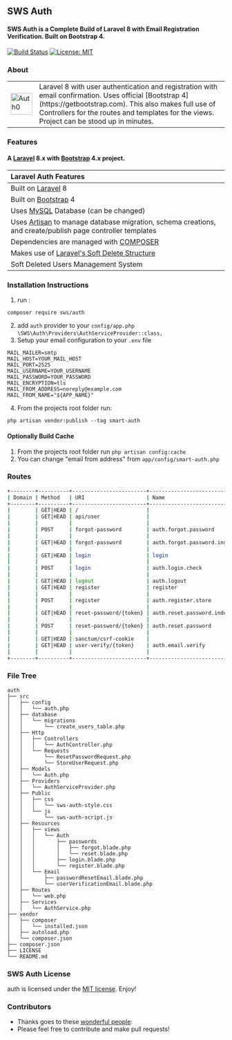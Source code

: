 ## SWS Auth

#### SWS Auth is a Complete Build of Laravel 8 with Email Registration Verification. Built on Bootstrap 4.
[![Build Status](https://travis-ci.org/jeremykenedy/laravel-auth.svg?branch=master)](https://travis-ci.org/jeremykenedy/laravel-auth)
[![License: MIT](https://img.shields.io/badge/License-MIT-yellow.svg)](https://opensource.org/licenses/MIT)

 ### About
<table>
    <tr>
        <td>
            <img src="https://cdn.auth0.com/styleguide/components/1.0.8/media/logos/img/badge.png" alt="Auth0" width="50">
        </td>
        <td>
            Laravel 8 with user authentication and registration with email confirmation. Uses official [Bootstrap 4](https://getbootstrap.com). This also makes full use of Controllers for the routes and templates for the views. Project can be stood up in minutes.
        </td>
    </tr>
</table>

### Features
#### A [Laravel](https://laravel.com/) 8.x with [Bootstrap](https://getbootstrap.com) 4.x project.

| Laravel Auth Features  |
| :------------ |
|Built on [Laravel](https://laravel.com/) 8|
|Built on [Bootstrap](https://getbootstrap.com/) 4|
|Uses [MySQL](https://github.com/mysql) Database (can be changed)|
|Uses [Artisan](https://laravel.com/docs/master/artisan) to manage database migration, schema creations, and create/publish page controller templates|
|Dependencies are managed with [COMPOSER](https://getcomposer.org/)|
|Makes use of [Laravel's Soft Delete Structure](https://laravel.com/docs/master/eloquent#soft-deleting)|
|Soft Deleted Users Management System|

### Installation Instructions
1. run :
```
composer require sws/auth

```
2. add ```auth``` provider to your ```config/app.php``` ```\SWS\Auth\Providers\AuthServiceProvider::class,```
3. Setup your email configuration to your `.env` file
```
MAIL_MAILER=smtp
MAIL_HOST=YOUR_MAIL_HOST
MAIL_PORT=2525
MAIL_USERNAME=YOUR_USERNAME
MAIL_PASSWORD=YOUR_PASSWORD
MAIL_ENCRYPTION=tls
MAIL_FROM_ADDRESS=noreply@example.com
MAIL_FROM_NAME="${APP_NAME}"
```
4. From the projects root folder run:
```
php artisan vendor:publish --tag smart-auth

```

#### Optionally Build Cache
1. From the projects root folder run `php artisan config:cache`
2. You can change "email from address" from `app/config/smart-auth.php `


### Routes

```bash
+--------+----------+------------------------+----------------------------+-------------------------------------------------------------+---------------------------------------------+
| Domain | Method   | URI                    | Name                       | Action                                                      | Middleware                                  |
+--------+----------+------------------------+----------------------------+-------------------------------------------------------------+---------------------------------------------+
|        | GET|HEAD | /                      |                            | Closure                                                     | web                                         |
|        | GET|HEAD | api/user               |                            | Closure                                                     | api                                         |
|        |          |                        |                            |                                                             | App\Http\Middleware\Authenticate:sanctum    |
|        | POST     | forgot-password        | auth.forgot.password       | SWS\Auth\Http\Controllers\AuthController@postForgotPassword | web                                         |
|        |          |                        |                            |                                                             | App\Http\Middleware\RedirectIfAuthenticated |
|        | GET|HEAD | forgot-password        | auth.forgot.password.index | SWS\Auth\Http\Controllers\AuthController@forgotPassword     | web                                         |
|        |          |                        |                            |                                                             | App\Http\Middleware\RedirectIfAuthenticated |
|        | GET|HEAD | login                  | login                      | SWS\Auth\Http\Controllers\AuthController@loginIndex         | web                                         |
|        |          |                        |                            |                                                             | App\Http\Middleware\RedirectIfAuthenticated |
|        | POST     | login                  | auth.login.check           | SWS\Auth\Http\Controllers\AuthController@postLogin          | web                                         |
|        |          |                        |                            |                                                             | App\Http\Middleware\RedirectIfAuthenticated |
|        | GET|HEAD | logout                 | auth.logout                | SWS\Auth\Http\Controllers\AuthController@logout             | web                                         |
|        | GET|HEAD | register               | register                   | SWS\Auth\Http\Controllers\AuthController@index              | web                                         |
|        |          |                        |                            |                                                             | App\Http\Middleware\RedirectIfAuthenticated |
|        | POST     | register               | auth.register.store        | SWS\Auth\Http\Controllers\AuthController@register           | web                                         |
|        |          |                        |                            |                                                             | App\Http\Middleware\RedirectIfAuthenticated |
|        | GET|HEAD | reset-password/{token} | auth.reset.password.index  | SWS\Auth\Http\Controllers\AuthController@resetPassword      | web                                         |
|        |          |                        |                            |                                                             | App\Http\Middleware\RedirectIfAuthenticated |
|        | POST     | reset-password/{token} | auth.reset.password        | SWS\Auth\Http\Controllers\AuthController@postResetPassword  | web                                         |
|        |          |                        |                            |                                                             | App\Http\Middleware\RedirectIfAuthenticated |
|        | GET|HEAD | sanctum/csrf-cookie    |                            | Laravel\Sanctum\Http\Controllers\CsrfCookieController@show  | web                                         |
|        | GET|HEAD | user-verify/{token}    | auth.email.verify          | SWS\Auth\Http\Controllers\AuthController@verifyEmail        | web                                         |
|        |          |                        |                            |                                                             | App\Http\Middleware\RedirectIfAuthenticated |
+--------+----------+------------------------+----------------------------+-------------------------------------------------------------+---------------------------------------------+

```

### File Tree
```
auth
├── src
│   ├── config
│   │   └── auth.php
│   ├── database
│   │   └── migrations
│   │       └── create_users_table.php
│   ├── Http
│   │   ├── Controllers
│   │   │   └── AuthController.php
│   │   └── Requests
│   │       └── ResetPasswordRequest.php
│   │       └── StoreUserRequest.php
│   ├── Models
│   │   └── Auth.php
│   ├── Providers
│   │   └── AuthServiceProvider.php
│   ├── Public
│   │   ├── css
│   │   │   └── sws-auth-style.css
│   │   └── js
│   │       └── sws-auth-script.js
│   ├── Resources
│   │   ├── views
│   │   │   └── Auth
│   │   │       ├── passwords
│   │   │       │   ├── forgot.blade.php
│   │   │       │   └── reset.blade.php
│   │   │       ├── login.blade.php
│   │   │       └── register.blade.php
│   │   └── Email
│   │       ├── passwordResetEmail.blade.php
│   │       └── userVerificationEmail.blade.php
│   ├── Routes
│   │   └── web.php
│   ├── Services
│   │   └── AuthService.php
├── vendor
│   ├── composer
│   │   └── installed.json
│   ├── autoload.php
│   └── composer.json
├── composer.json
├── LICENSE
└── README.md

```

### SWS Auth License
auth is licensed under the [MIT license](https://opensource.org/licenses/MIT). Enjoy!

### Contributors
* Thanks goes to these [wonderful people](https://github.com/shawon3719/pacakge-custom-auth/graphs/contributors):
* Please feel free to contribute and make pull requests!




